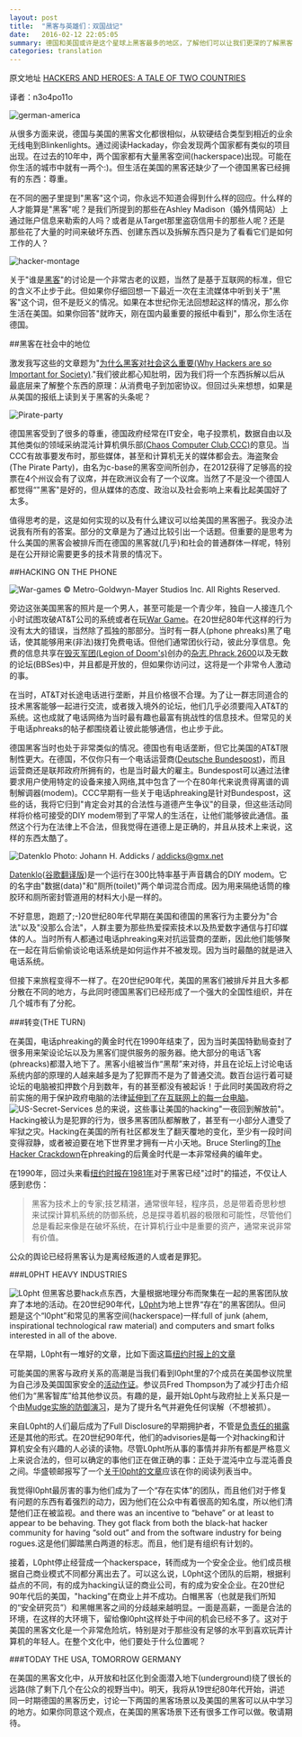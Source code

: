 ```yaml
---
layout: post
title:  "黑客与英雄们：双国战记"
date:   2016-02-12 22:05:05
summary: 德国和美国或许是这个星球上黑客最多的地区，了解他们可以让我们更深的了解黑客的历史。"从很多方面来说，德国与美国的黑客文化都很相似，从软硬结合类型到相近的业余无线电到Blinkenlights。通过阅读Hackaday，你会发现两个国家都有类似的项目出现。在过去的10年中，两个国家都有大量黑客空间(hackerspace)出现。可能在你生活的城市中就有一两个:)。但生活在美国的黑客还缺少了一个德国黑客已经拥有的东西：尊重。"
categories: translation
---
```


原文地址 [HACKERS AND HEROES: A TALE OF TWO COUNTRIES](http://hackaday.com/2016/01/11/hackers-and-heroes-a-tale-of-two-countries/)


译者：n3o4po11o

![german-america](/images/german-america.jpg)

从很多方面来说，德国与美国的黑客文化都很相似，从软硬结合类型到相近的业余无线电到Blinkenlights。通过阅读Hackaday，你会发现两个国家都有类似的项目出现。在过去的10年中，两个国家都有大量黑客空间(hackerspace)出现。可能在你生活的城市中就有一两个:)。但生活在美国的黑客还缺少了一个德国黑客已经拥有的东西：尊重。


在不同的圈子里提到"黑客"这个词，你永远不知道会得到什么样的回应。什么样的人才能算是"黑客"呢？是我们所提到的那些在Ashley Madison（婚外情网站）上通过账户信息来勒索的人吗？或者是从Target那里盗窃信用卡的那些人呢？还是那些花了大量的时间来破坏东西、创建东西以及拆解东西只是为了看看它们是如何工作的人？

![hacker-montage](/images/hacker_montage.png)

关于"谁是[黑客](http://catb.org/~esr/jargon/html/H/hacker.html)"的讨论是一个非常古老的议题，当然了是基于互联网的标准，但它的含义不止步于此。但如果你仔细回想一下最近一次在主流媒体中听到关于"黑客"这个词，但不是贬义的情况。如果在本世纪你无法回想起这样的情况，那么你生活在美国。如果你回答"就昨天，刚在国内最重要的报纸中看到"，那么你生活在德国。

##黑客在社会中的地位

激发我写这些的文章题为"[为什么黑客对社会这么重要(Why Hackers are so Important for Society)](https://translate.google.com/translate?sl=auto&tl=en&js=y&prev=_t&hl=en&ie=UTF-8&u=http%3A%2F%2Fwww.sueddeutsche.de%2Fdigital%2Fchaos-computer-club-warum-hacker-so-wichtig-fuer-die-gesellschaft-sind-1.2798088&edit-text=&act=url)."我们彼此都心知肚明，因为我们将一个东西拆解以后从最底层来了解整个东西的原理：从消费电子到加密协议。但回过头来想想，如果是从美国的报纸上读到关于黑客的头条呢？   


![Pirate-party](/images/800px-piratenpartei_deutschland_logo-svg.png)


德国黑客受到了很多的尊重，德国政府经常在IT安全，电子投票机，数据自由以及其他类似的领域采纳混沌计算机俱乐部[(Chaos Computer Club,CCC)](http://ccc.de/en)的意见。当CCC有故事要发布时，那些媒体，甚至和计算机无关的媒体都会去。海盗聚会(The Pirate Party)，由名为c-base的黑客空间所创办，在2012获得了足够高的投票在4个州议会有了议席，并在欧洲议会有了一个议席。当然了不是没一个德国人都觉得“"黑客"是好的，但从媒体的态度、政治以及社会影响上来看比起美国好了太多。   

值得思考的是，这是如何实现的以及有什么建议可以给美国的黑客圈子。我没办法说我有所有的答案。部分的文章是为了通过比较引出一个话题。但重要的是思考为什么美国的黑客会被排斥而在德国的黑客就(几乎)和社会的普通群体一样呢，特别是在公开辩论需要更多的技术背景的情况下。   

##HACKING ON THE PHONE

![War-games](/images/war_games.jpg)
© Metro-Goldwyn-Mayer Studios Inc. All Rights Reserved.

旁边这张美国黑客的照片是一个男人，甚至可能是一个青少年，独自一人接连几个小时试图攻破AT&T公司的系统或者在玩[War Game](https://en.wikipedia.org/wiki/WarGames)。在20世纪80年代这样的行为没有太大的错误，当然除了孤独的那部分。当时有一群人(phone phreaks)黑了电话，使其能够用来(非法)拨打免费电话。但他们通常团伙行动，彼此分享信息。免费的信息共享在[毁灭军团(Legion of Doom's)](https://en.wikipedia.org/wiki/Legion_of_Doom_%28hacking%29)创办的[杂志](http://www.textfiles.com/magazines/LOD/),[Phrack](http://phrack.org/),[2600](http://www.2600.com/)以及无数的论坛(BBSes)中，并且都是开放的，但如果你访问过，这将是一个非常令人激动的事。   

在当时，AT&T对长途电话进行垄断，并且价格很不合理。为了让一群志同道合的技术黑客能够一起进行交流，或者拨入境外的论坛，他们几乎必须要闯入AT&T的系统。这也成就了电话网络为当时最有趣也最富有挑战性的信息技术。但常见的关于电话phreaks的帖子都围绕着让彼此能够通信，也止步于此。

德国黑客当时也处于非常类似的情况。德国也有电话垄断，但它比美国的AT&T限制性更大。在德国，不仅你只有一个电话运营商([Deutsche Bundespost](https://en.wikipedia.org/wiki/Deutsche_Bundespost))，而且运营商还是联邦政府所拥有的，也是当时最大的雇主。Bundespost可以通过法律要求用户使用特定的设备来接入网络,其中包含了一个在80年代来说贵得离谱的调制解调器(modem)。CCC早期有一些关于电话phreaking是针对Bundespost，这些的话，我将它归到"肯定会对其的合法性与道德产生争议"的目录，但这些活动同样将价格可接受的DIY modem带到了平常人的生活在，让他们能够彼此通信。虽然这个行为在法律上不合法，但我觉得在道德上是正确的，并且从技术上来说，这样的东西太酷了。


![Datenklo](/images/akustikkoppler_ccc_datenklo.jpg)
Photo: Johann H. Addicks / addicks@gmx.net   

[Datenklo](http://www.offiziere.ch/trust-us/habi1/097_datenklo.html)([谷歌翻译版](https://translate.google.com/translate?sl=auto&tl=en&js=y&prev=_t&hl=en&ie=UTF-8&u=http%3A%2F%2Fwww.offiziere.ch%2Ftrust-us%2Fhabi1%2F097_datenklo.html&edit-text=&act=url))是一个运行在300比特率基于声音耦合的DIY modem。它的名字由"数据(data)"和"厕所(toilet)"两个单词混合而成。因为用来隔绝话筒的橡胶环和厕所密封管道用的材料大小是一样的。

不好意思，跑题了;-)20世纪80年代早期在美国和德国的黑客行为主要分为"合法"以及"没那么合法"，人群主要为那些热爱探索技术以及热爱数字通信与打印媒体的人。当时所有人都通过电话phreaking来对抗运营商的垄断，因此他们能够聚在一起在背后偷偷谈论电话系统是如何运作并不被发现。因为当时最酷的就是进入电话系统。

但接下来旅程变得不一样了。在20世纪90年代，美国的黑客们被排斥并且大多都分散在不同的地方，与此同时德国黑客们已经形成了一个强大的全国性组织，并在几个城市有了分舵。

###转变(THE TURN)

在美国，电话phreaking的黄金时代在1990年结束了，因为当时美国特勤局查封了很多用来架设论坛以及为黑客们提供服务的服务器。绝大部分的电话飞客(phreacks)都潜入地下了。黑客小组被当作“黑帮”来对待，并且在论坛上讨论电话系统内部的原理的人越来越多是为了犯罪而不是为了普通交流。数百台运行着可疑论坛的电脑被扣押数个月到数年，有的甚至都没有被起诉！于此同时美国政府将之前实施的用于保护政府电脑的法律[延伸到了在互联网上的每一台电脑](https://en.wikipedia.org/wiki/United_States_v._Morris_%281991%29)。
![US-Secret-Services](/images/us-secretservice-starlogo.png)
总的来说，这些事让美国的hacking"一夜回到解放前"。Hacking被认为是犯罪的行为，很多黑客团队都解散了，甚至有一小部分人遭受了牢狱之灾。Hacking在美国的所有社区都发生了翻天覆地的变化，至少有一段时间变得寂静，或者被迫要在地下世界里才拥有一片小天地。Bruce Sterling的[The Hacker Crackdown](https://stuff.mit.edu/hacker/hacker.html)在phreaking的后黄金时代是一本非常经典的编年史。

在1990年，回过头来看[纽约时报在1981年](http://www.nytimes.com/1981/07/26/business/case-of-the-purloined-password.html?pagewanted=3&pagewanted=all)对于黑客已经"过时"的描述，不仅让人感到悲伤：

>黑客为技术上的专家;技艺精湛，通常很年轻，程序员，总是带着奇思秒想来试探计算机系统的防御系统，总是探寻着机器的极限和可能性，尽管他们总是看起来像是在破坏系统，在计算机行业中是重要的资产，通常来说非常有价值。   

公众的舆论已经将黑客认为是离经叛道的人或者是罪犯。


###L0PHT HEAVY INDUSTRIES

![L0pht](/images/l0pht_logo.gif)
但黑客总要hack点东西，大量根据地理分布而聚集在一起的黑客团队放弃了本地的活动。在20世纪90年代，[L0pht](http://www.l0pht.com/)为地上世界“存在”的黑客团队。但问题是这个“l0pht”和常见的黑客空间(hackerspace)一样:full of junk (ahem, inspirational technological raw material) and computers and smart folks interested in all of the above.

在早期，L0pht有一堆好的文章，比如下面这篇[纽约时报上的文章](http://www.nytimes.com/1999/10/03/magazine/hack-counterhack.html?scp=2&sq=l0pht%20heavy&st=cse)


可能美国的黑客与政府关系的高潮是当我们看到l0pht里的7个成员在美国参议院里为自己涉及美国国家安全的[活动作证](https://www.youtube.com/watch?v=VVJldn_MmMY)。参议员Fred Thompson为了减少打击介绍他们为“黑客智库”给其他参议员。有趣的是，最开始L0pht与政府扯上关系只是一个由[Mudge实施的防御演习](https://www.youtube.com/watch?v=axnWyPEly84&t=11m42s)，是为了提升名气并避免任何误解（不想被抓）。   

来自L0pht的人们最后成为了Full Disclosure的早期拥护者，不管是[负责任的揭露](https://en.wikipedia.org/wiki/Responsible_disclosure)还是其他的形式。在20世纪90年代，他们的advisories是每一个对hacking和计算机安全有兴趣的人必读的读物。尽管L0pht所从事的事情并非所有都是严格意义上来说合法的，但可以确定的事他们正在做正确的事：正处于混沌中立与混沌善良之间。华盛顿邮报写了一个[关于l0pht的文章](http://www.washingtonpost.com/sf/business/2015/06/22/net-of-insecurity-part-3/)应该在你的阅读列表当中。

我觉得l0pht最厉害的事为他们成为了一个“存在实体”的团队，而且他们对于修复有问题的东西有着强烈的动力，因为他们在公众中有着很高的知名度，所以他们清楚他们正在被监视。and there was an incentive to “behave” or at least to appear to be behaving. They got flack from both the black-hat hacker community for having “sold out” and from the software industry for being rogues.这是他们脚踏黑白两道的标志。而且，他们是有组织有计划的。   

接着，L0pht停止经营成一个hackerspace，转而成为一个安全企业。他们成员根据自己商业模式不同都分离出去了。可以这么说，L0pht这个团队的后期，根据利益点的不同，有的成为hacking认证的商业公司，有的成为安全企业。在20世纪90年代后的美国，"hacking”在商业上并不成功。白帽黑客（也就是我们所知的“安全研究员”）和黑帽黑客之间的分歧越来越明显。一面是高薪，一面是合法的环境，在这样的大环境下，留给像l0pht这样处于中间的机会已经不多了。这对于美国的黑客文化是一个非常危险坑，特别是对于那些没有足够的水平到喜欢玩弄计算机的年轻人。在整个文化中，他们要处于什么位置呢？

###TODAY THE USA, TOMORROW GERMANY

在美国的黑客文化中，从开放和社区化到全面潜入地下(underground)绕了很长的远路(除了剩下几个在公众的视野当中)。明天，我将从19世纪80年代开始，讲述同一时期德国的黑客历史，讨论一下两国的黑客场景以及美国的黑客可以从中学习的地方。如果你同意这个观点，在美国的黑客场景下还有很多工作可以做。敬请期待。
